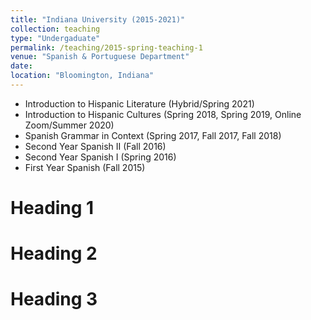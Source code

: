 ```yaml
---
title: "Indiana University (2015-2021)"
collection: teaching
type: "Undergaduate"
permalink: /teaching/2015-spring-teaching-1
venue: "Spanish & Portuguese Department"
date: 
location: "Bloomington, Indiana"
---
```


* Introduction to Hispanic Literature (Hybrid/Spring 2021)
* Introduction to Hispanic Cultures (Spring 2018, Spring 2019, Online Zoom/Summer 2020)
* Spanish Grammar in Context (Spring 2017, Fall 2017, Fall 2018)
* Second Year Spanish II (Fall 2016)
* Second Year Spanish I (Spring 2016)
* First Year Spanish (Fall 2015)


Heading 1
======

Heading 2
======

Heading 3
======
